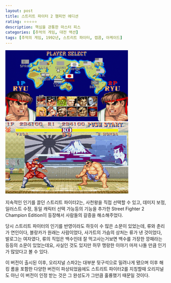 ```yaml
---
layout: post
title: 스트리트 파이터 2 챔피언 에디션
rating: ⭐️⭐️⭐️⭐️⭐️
description: 핵심을 관통한 마스터 피스
categories: [추억의 게임, 대전 액션]
tags: [추억의 게임, 1992년, 스트리트 파이터, 캡콤, 아케이드]
---
```


![sf2_ce_01](../../images/2002/sf2_ce_01.jpg)
![sf2_ce_02](../../images/2002/sf2_ce_02.jpg)

지속적인 인기를 끌던 스트리트 파이터2는, 사천왕을 직접 선택할 수 있고, 데미지 보정,일러스트 수정, 동일 캐릭터 선택 가능등의 기능을 추가한 Street Fighter 2 Champion Edition이 등장해서 사람들의 갈증을 해소해주었다.

당시 스트리트 파이터의 인기를 반영이라도 하듯이 수 많은 소문이 있었는데, 류와 춘리가 연인이다, 블랑카가 원래는 사람이었다, 사가트의 가슴의 상처는 류가 낸 것이었다, 발로그는 여자였다, 류의 직업은 백수인데 잘 먹고사는거보면 백수를 가장한 깡패라는 등등의 소문이 있었는데요, 사실인 것도 있지만 허무 맹랑한 이야기 마저 나돌 만큼 인기가 많았다고 볼 수 있다.

이 버전이 출시된 이후, 오리지널 스파2는 대부분 뒷구석으로 밀려나게 됐으며 이후 해킹 롬을 포함한 다양한 버전이 파상되었음에도 스트리트 파이터2를 지칭할때 오리지널도 아닌 이 버전이 인정 받는 것은 그 완성도가 그만큼 훌륭했기 때문일 것이다.
